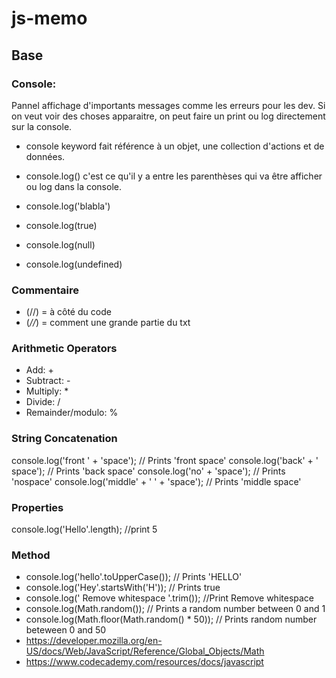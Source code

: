 # js-memo

## Base

### Console:

Pannel affichage d'importants messages comme les erreurs pour les dev. Si on veut voir des choses apparaitre, on peut faire un print ou log directement sur la console.

- console keyword fait référence à un objet, une collection d'actions et de données.

- console.log() c'est ce qu'il y a entre les parenthèses qui va être afficher ou log dans la console.
- console.log('blabla')
- console.log(true)
- console.log(null)
- console.log(undefined)

### Commentaire

- (//) = à côté du code
- (*//*) = comment une grande partie du txt

### Arithmetic Operators

- Add: +
- Subtract: -
- Multiply: *
- Divide: /
- Remainder/modulo: %

### String Concatenation

console.log('front ' + 'space'); 
// Prints 'front space'
console.log('back' + ' space'); 
// Prints 'back space'
console.log('no' + 'space'); 
// Prints 'nospace'
console.log('middle' + ' ' + 'space'); 
// Prints 'middle space'

### Properties

console.log('Hello'.length);
//print 5

### Method

- console.log('hello'.toUpperCase()); // Prints 'HELLO'
- console.log('Hey'.startsWith('H')); // Prints true
- console.log('    Remove whitespace   '.trim()); //Print Remove whitespace
- console.log(Math.random()); // Prints a random number between 0 and 1
- console.log(Math.floor(Math.random() * 50)); // Prints random number beteween 0 and 50
- https://developer.mozilla.org/en-US/docs/Web/JavaScript/Reference/Global_Objects/Math
- https://www.codecademy.com/resources/docs/javascript

